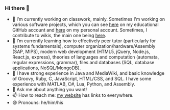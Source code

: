 ### Hi there 👋

- 🔭 I’m currently working on classwork, mainly. Sometimes I'm working on various software projects, which you can see [here](https://github.com/eric-unc) on my educational GitHub account and [here](https://github.com/xbony2) on my personal account. Sometimes, I contribute to wikis, the main one being [here](https://ftb.gamepedia.com/Special:Contributions/Xbony2).
- 🌱 I’m currently learning how to effectively peer tutor (particularly for systems fundamentals), computer organization/hardware/Assembly (SAP, MIPS), modern web development (HTML5, jQuery, Node.js, React.js, express), theories of languages and computation (automata, regular expressions, grammar), files and databases (SQL, database applications, NoSQL/MongoDB).
- 🧠 I have strong experience in Java and MediaWiki, and basic knowledge of Groovy, Ruby, C, JavaScript, HTML/CSS, and SQL. I have some experience with MATLAB, C#, Lua, Python, and Assembly.
- 💬 Ask me about anything you want!
- 📫 How to reach me: [my website](https://eric-unc.github.io/) has links to everywhere.
- 😄 Pronouns: he/him/his
